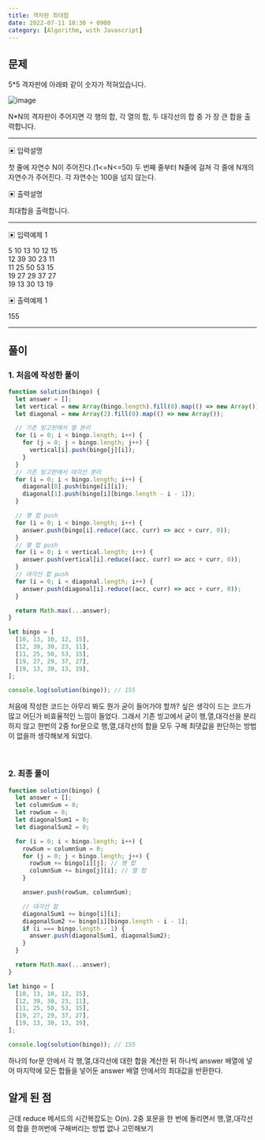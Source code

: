 ```yaml
---
title: 격자판 최대합
date: 2022-07-11 18:30 + 0900
category: [Algorithm, with Javascript]
---
```


## 문제

5\*5 격자판에 아래롸 같이 숫자가 적혀있습니다.

![image](https://user-images.githubusercontent.com/64947440/178201996-5289add9-8aa2-439c-84d7-a31550aa60b0.png)

N\*N의 격자판이 주어지면 각 행의 합, 각 열의 합, 두 대각선의 합 중 가 장 큰 합을 출력합니다.

<hr>

▣ 입력설명

첫 줄에 자연수 N이 주어진다.(1<=N<=50)
두 번째 줄부터 N줄에 걸쳐 각 줄에 N개의 자연수가 주어진다. 각 자연수는 100을 넘지 않는다.

▣ 출력설명

최대합을 출력합니다.

<hr>

▣ 입력예제 1

5
10 13 10 12 15  
12 39 30 23 11  
11 25 50 53 15  
19 27 29 37 27  
19 13 30 13 19

▣ 출력예제 1

155

<hr>

## 풀이

### 1. 처음에 작성한 풀이

```js
function solution(bingo) {
  let answer = [];
  let vertical = new Array(bingo.length).fill(0).map(() => new Array());
  let diagonal = new Array(2).fill(0).map(() => new Array());

  // 기존 빙고판에서 열 분리
  for (i = 0; i < bingo.length; i++) {
    for (j = 0; j < bingo.length; j++) {
      vertical[i].push(bingo[j][i]);
    }
  }
  // 기존 빙고판에서 대각선 분리
  for (i = 0; i < bingo.length; i++) {
    diagonal[0].push(bingo[i][i]);
    diagonal[1].push(bingo[i][bingo.length - i - 1]);
  }

  // 행 합 push
  for (i = 0; i < bingo.length; i++) {
    answer.push(bingo[i].reduce((acc, curr) => acc + curr, 0));
  }
  // 열 합 push
  for (i = 0; i < vertical.length; i++) {
    answer.push(vertical[i].reduce((acc, curr) => acc + curr, 0));
  }
  // 대각선 합 push
  for (i = 0; i < diagonal.length; i++) {
    answer.push(diagonal[i].reduce((acc, curr) => acc + curr, 0));
  }

  return Math.max(...answer);
}

let bingo = [
  [10, 13, 10, 12, 15],
  [12, 39, 30, 23, 11],
  [11, 25, 50, 53, 15],
  [19, 27, 29, 37, 27],
  [19, 13, 30, 13, 19],
];

console.log(solution(bingo)); // 155
```

처음에 작성한 코드는 아무리 봐도 뭔가 굳이 들어가야 할까? 싶은 생각이 드는 코드가 많고 어딘가 비효율적인 느낌이 들었다.
그래서 기존 빙고에서 굳이 행,열,대각선을 분리하지 않고 한번의 2중 for문으로 행,열,대각선의 합을 모두 구해 최댓값을 판단하는 방법이 없을까 생각해보게 되었다.

<br>

### 2. 최종 풀이

```js
function solution(bingo) {
  let answer = [];
  let columnSum = 0;
  let rowSum = 0;
  let diagonalSum1 = 0;
  let diagonalSum2 = 0;

  for (i = 0; i < bingo.length; i++) {
    rowSum = columnSum = 0;
    for (j = 0; j < bingo.length; j++) {
      rowSum += bingo[i][j]; // 행 합
      columnSum += bingo[j][i]; // 열 합
    }

    answer.push(rowSum, columnSum);

    // 대각선 합
    diagonalSum1 += bingo[i][i];
    diagonalSum2 += bingo[i][bingo.length - i - 1];
    if (i === bingo.length - 1) {
      answer.push(diagonalSum1, diagonalSum2);
    }
  }

  return Math.max(...answer);
}

let bingo = [
  [10, 13, 10, 12, 15],
  [12, 39, 30, 23, 11],
  [11, 25, 50, 53, 15],
  [19, 27, 29, 37, 27],
  [19, 13, 30, 13, 19],
];

console.log(solution(bingo)); // 155
```

하나의 for문 안에서 각 행,열,대각선에 대한 합을 계산한 뒤 하나씩 answer 배열에 넣어 마지막에 모든 합들을 넣어둔 answer 배열 안에서의 최대값을 반환한다.

## 알게 된 점

근데 reduce 메서드의 시간복잡도는 O(n).
2중 포문을 한 번에 돌리면서 행,열,대각선의 합을 한꺼번에 구해버리는 방법 없나 고민해보기
